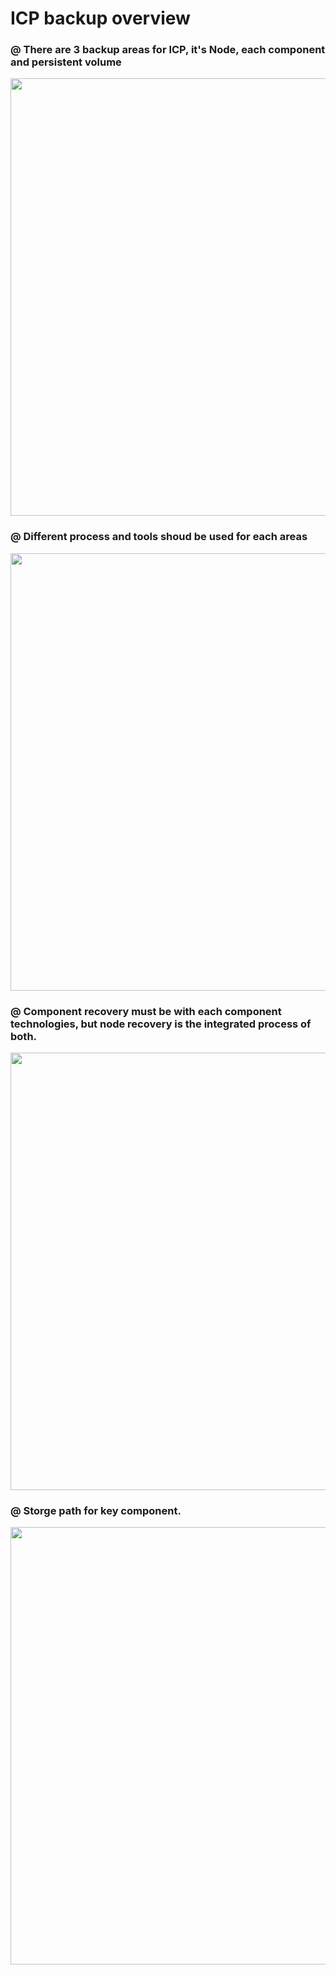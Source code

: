 # ICP backup overview

### @ There are 3 backup areas for ICP, it's Node, each component and persistent volume    
<p align="center" >
<img width=700 src="https://github.com/moreal70/IBM-Private-Cloud-handsOn/blob/master/images/icp-backup-target.jpg">
</p>

### @ Different process and tools shoud be used for each areas  
<p align="center" >
 <img width=700 src="https://github.com/moreal70/IBM-Private-Cloud-handsOn/blob/master/images/icp-backup-process-overview.jpg">
</p>

### @ Component recovery must be with each component technologies, but node recovery is the integrated process of both.   
<p align="center" >
 <img width=700 src="https://github.com/moreal70/IBM-Private-Cloud-handsOn/blob/master/images/icp-recovery-process-overview.jpg">
</p>

### @ Storge path for key component.   
<p align="center" >
 <img width=700 src="https://github.com/moreal70/IBM-Private-Cloud-handsOn/blob/master/images/icp-recovery-storagepath.jpg">
</p>
